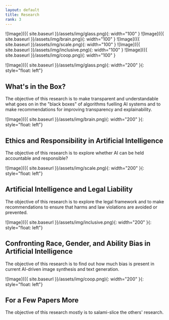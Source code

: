 ```yaml
---
layout: default
title: Research
rank: 3
---
```


![Image]({{ site.baseurl }}/assets/img/glass.png){: width="100" } ![Image]({{ site.baseurl }}/assets/img/brain.png){: width="100" } ![Image]({{ site.baseurl }}/assets/img/scale.png){: width="100" } ![Image]({{ site.baseurl }}/assets/img/inclusive.png){: width="100" } ![Image]({{ site.baseurl }}/assets/img/coop.png){: width="100" }


![Image]({{ site.baseurl }}/assets/img/glass.png){: width="200" }{: style="float: left"} 
## What's in the Box?
The objective of this research is to make transparent and understandable what goes on in the "black boxes" of algorithms fuelling AI systems and to make recommendations for improving transparency and explainability.
<br>

![Image]({{ site.baseurl }}/assets/img/brain.png){: width="200" }{: style="float: left"} 
## Ethics and Responsibility in Artificial Intelligence
The objective of this research is to explore whether AI can be held accountable and responsible?
<br>

![Image]({{ site.baseurl }}/assets/img/scale.png){: width="200" }{: style="float: left"} 
## Artificial Intelligence and Legal Liability
The objective of this research is to explore the legal framework and to make recommendations to ensure that harms and law violations are avoided or prevented.
<br>

![Image]({{ site.baseurl }}/assets/img/inclusive.png){: width="200" }{: style="float: left"} 
## Confronting Race, Gender, and Ability Bias in Artificial Intelligence
The objective of this research is to find out how much bias is present in current AI-driven image synthesis and text generation.
<br>

![Image]({{ site.baseurl }}/assets/img/coop.png){: width="200" }{: style="float: left"} 
## For a Few Papers More
The objective of this research mostly is to salami-slice the others' research.
